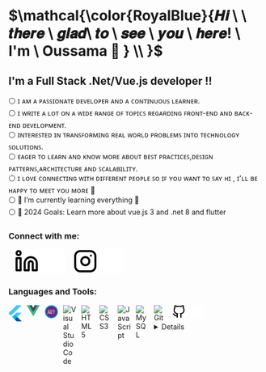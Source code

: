 # $\mathcal{\color{RoyalBlue}{𝑯𝒊 \ \ 𝒕𝒉𝒆𝒓𝒆 \ 𝒈𝒍𝒂𝒅\ 𝒕𝒐 \ 𝒔𝒆𝒆 \ 𝒚𝒐𝒖 \ 𝒉𝒆𝒓𝒆!  \ I'm \ Oussama  👋 } \\ }$ 



## I'm a Full Stack .Net/Vue.js developer !!
⚪ ɪ ᴀᴍ ᴀ ᴘᴀꜱꜱɪᴏɴᴀᴛᴇ ᴅᴇᴠᴇʟᴏᴘᴇʀ ᴀɴᴅ ᴀ ᴄᴏɴᴛɪɴᴜᴏᴜꜱ ʟᴇᴀʀɴᴇʀ.<br>
⚪ ɪ ᴡʀɪᴛᴇ ᴀ ʟᴏᴛ ᴏɴ ᴀ ᴡɪᴅᴇ ʀᴀɴɢᴇ ᴏꜰ ᴛᴏᴘɪᴄꜱ ʀᴇɢᴀʀᴅɪɴɢ ꜰʀᴏɴᴛ-ᴇɴᴅ ᴀɴᴅ ʙᴀᴄᴋ-ᴇɴᴅ ᴅᴇᴠᴇʟᴏᴘᴍᴇɴᴛ.<br>
⚪ ɪɴᴛᴇʀᴇꜱᴛᴇᴅ ɪɴ ᴛʀᴀɴꜱꜰᴏʀᴍɪɴɢ ʀᴇᴀʟ ᴡᴏʀʟᴅ ᴘʀᴏʙʟᴇᴍꜱ ɪɴᴛᴏ ᴛᴇᴄʜɴᴏʟᴏɢʏ ꜱᴏʟᴜᴛɪᴏɴꜱ.<br>
⚪ ᴇᴀɢᴇʀ ᴛᴏ ʟᴇᴀʀɴ ᴀɴᴅ ᴋɴᴏᴡ ᴍᴏʀᴇ ᴀʙᴏᴜᴛ ʙᴇꜱᴛ ᴘʀᴀᴄᴛɪᴄᴇꜱ,ᴅᴇꜱɪɢɴ ᴘᴀᴛᴛᴇʀɴꜱ,ᴀʀᴄʜɪᴛᴇᴄᴛᴜʀᴇ ᴀɴᴅ ꜱᴄᴀʟᴀʙɪʟɪᴛʏ.<br>
⚪ ɪ ʟᴏᴠᴇ ᴄᴏɴɴᴇᴄᴛɪɴɢ ᴡɪᴛʜ ᴅɪꜰꜰᴇʀᴇɴᴛ ᴘᴇᴏᴘʟᴇ ꜱᴏ ɪꜰ ʏᴏᴜ ᴡᴀɴᴛ ᴛᴏ ꜱᴀʏ ʜɪ , ɪ'ʟʟ ʙᴇ ʜᴀᴘᴘʏ ᴛᴏ ᴍᴇᴇᴛ ʏᴏᴜ ᴍᴏʀᴇ 🤍<br>
⚪ 🌱 I’m currently learning everything 🤣<br>
⚪ 🥅 2024 Goals: Learn more about vue.js 3 and .net 8 and flutter<br>

### Connect with me:

&nbsp;&nbsp;
[![website](./linkedin-light.svg)](https://www.linkedin.com/in/oussama-said/#gh-light-mode-only)
[![website](./linkedin-dark.svg)](https://www.linkedin.com/in/oussama-said/#gh-dark-mode-only)
&nbsp;&nbsp;
[![website](./instagram-light.svg)](https://www.instagram.com/oussamaa_said/#gh-light-mode-only)
[![website](./instagram-dark.svg)](https://www.instagram.com/oussamaa_said/gh-dark-mode-only)

### Languages and Tools:
<img align="left" alt="Flutter" width="26px" src="https://github.com/said-oussama/said-oussama/blob/main/flutter-icon-1651x2048-ojswpayr.png" style="padding-right:10px;"/>
<img align="left" alt="vue.js" width="26px" src="https://github.com/said-oussama/said-oussama/blob/main/vue-js-icon-2048x1766-btrgkrhi.png" style="padding-right:10px;" />
<img align="left" alt=".net" width="26px" src="https://github.com/said-oussama/said-oussama/blob/main/vb-net-icon-1.jpg" style="padding-right:10px;" />
<img align="left" alt="Visual Studio Code" width="26px" src="https://cdn.jsdelivr.net/gh/devicons/devicon/icons/vscode/vscode-original.svg" style="padding-right:10px;"/>
<img align="left" alt="HTML5" width="26px" src="https://cdn.jsdelivr.net/gh/devicons/devicon/icons/html5/html5-original.svg" style="padding-right:10px;" />
<img align="left" alt="CSS3" width="26px" src="https://cdn.jsdelivr.net/gh/devicons/devicon/icons/css3/css3-original.svg" style="padding-right:10px;" />
<img align="left" alt="JavaScript" width="26px" src="https://cdn.jsdelivr.net/gh/devicons/devicon/icons/javascript/javascript-original.svg" style="padding-right:10px;" />
<img align="left" alt="MySQL" width="26px" src="https://cdn.jsdelivr.net/gh/devicons/devicon/icons/mysql/mysql-original.svg" style="padding-right:10px;" />
<img align="left" alt="Git" width="26px" src="https://cdn.jsdelivr.net/gh/devicons/devicon/icons/git/git-original.svg" style="padding-right:10px;" />
<img align="left" alt="GitHub" width="26px" src="https://github.com/said-oussama/said-oussama/blob/main/github-light.svg" style="padding-right:10px;" />
<img align="left" alt="GitHub" width="26px" src="https://github.com/said-oussama/said-oussama/blob/main/globe-dark.svg" style="padding-right:10px;" />
<br />
<br />
<details>
 

  <img align="left" alt="oussama's GitHub Stats" src="https://github-readme-stats.vercel.app/api?username=said-oussama&show_icons=true&hide_border=false&title_color=ff652f&icon_color=FFE400&bg_color=09131B&text_color=ffffff&border_color=0c1a25" />

  ![](https://github-readme-stats.vercel.app/api/top-langs/?username=said-oussama&theme=algolia&hide_border=false&include_all_commits=false&count_private=false&layout=compact)  

## &thinsp; [![](https://visitcount.itsvg.in/api?id=said-oussama&icon=0&color=0)](https://visitcount.itsvg.in)

</details>

[instagram]: https://www.instagram.com/oussamaa_said/
[linkedin]: https://www.linkedin.com/in/oussama-said/
